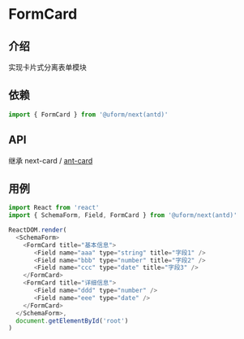 # FormCard

## 介绍

实现卡片式分离表单模块

## 依赖

```javascript
import { FormCard } from '@uform/next(antd)'
```

## API

继承 next-card / [ant-card](https://ant.design/components/card-cn/)

## 用例

```javascript
import React from 'react'
import { SchemaForm, Field, FormCard } from '@uform/next(antd)'

ReactDOM.render(
  <SchemaForm>
    <FormCard title="基本信息">
      ​ <Field name="aaa" type="string" title="字段1" />
      ​ <Field name="bbb" type="number" title="字段2" />
      ​ <Field name="ccc" type="date" title="字段3" />​
    </FormCard>
    <FormCard title="详细信息">
      ​ <Field name="ddd" type="number" />
      ​ <Field name="eee" type="date" />
    </FormCard>
  </SchemaForm>,
  document.getElementById('root')
)
```
